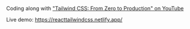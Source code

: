 Coding along with ["Tailwind CSS: From Zero to Production" on YouTube](https://blog.tailwindcss.com/tailwindcss-from-zero-to-production)

Live demo: https://reacttailwindcss.netlify.app/
